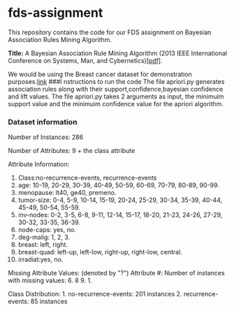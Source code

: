 # fds-assignment

This repository contains the code for our FDS assignment on Bayesian Association Rules Mining Algorithm.

**Title:** A Bayesian Association Rule Mining Algorithm (2013 IEEE International Conference on Systems, Man, and Cybernetics)[[pdf]](https://ieeexplore.ieee.org/stamp/stamp.jsp?tp=&arnumber=6722308).

We would be using the Breast cancer dataset for demonstration purposes.[link](https://archive.ics.uci.edu/ml/datasets/Breast+Cancer)
###I nstructions to run the code
The file apriori.py generates association rules along with their support,confidence,bayesian confidence and lift values. The file apriori.py takes 2 arguments as input, the minimuim support value and the minimuim confidence value for the apriori algorithm. 

### Dataset information 
Number of Instances: 286

Number of Attributes: 9 + the class attribute

Attribute Information:
   1. Class:no-recurrence-events, recurrence-events
   2. age: 10-19, 20-29, 30-39, 40-49, 50-59, 60-69, 70-79, 80-89, 90-99.
   3. menopause: lt40, ge40, premeno.
   4. tumor-size: 0-4, 5-9, 10-14, 15-19, 20-24, 25-29, 30-34, 35-39, 40-44,
                  45-49, 50-54, 55-59.
   5. inv-nodes: 0-2, 3-5, 6-8, 9-11, 12-14, 15-17, 18-20, 21-23, 24-26,
                 27-29, 30-32, 33-35, 36-39.
   6. node-caps: yes, no.
   7. deg-malig: 1, 2, 3.
   8. breast: left, right.
   9. breast-quad: left-up, left-low, right-up,	right-low, central.
  10. irradiat:yes, no.

Missing Attribute Values: (denoted by "?")
   Attribute #:  Number of instances with missing values:
   6.             8
   9.             1.

Class Distribution:
    1. no-recurrence-events: 201 instances
    2. recurrence-events: 85 instances